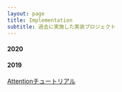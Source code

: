 ```yaml
---
layout: page
title: Implementation
subtitle: 過去に実施した実装プロジェクト
---
```


#### 2020

#### 2019
[Attentionチュートリアル](http://localhost:4000/implementation/190429-attention)